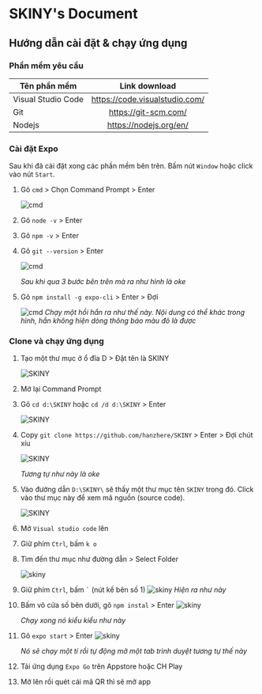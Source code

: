 # SKINY's Document

## Hướng dẫn cài đặt & chạy ứng dụng

### Phần mềm yêu cầu

| Tên phần mềm       |         Link download          |
| ------------------ | :----------------------------: |
| Visual Studio Code | https://code.visualstudio.com/ |
| Git                |      https://git-scm.com/      |
| Nodejs             |     https://nodejs.org/en/     |

### Cài đặt Expo

Sau khi đã cài đặt xong các phần mềm bên trên. Bấm nút `Window` hoặc click vào nút `Start`.

1. Gõ `cmd` > Chọn Command Prompt > Enter

    ![cmd](/markdown/1.png)

2. Gõ `node -v` > Enter
3. Gõ `npm -v` > Enter
4. Gõ `git --version` > Enter

    ![cmd](/markdown/4.JPG)

    _Sau khi qua 3 bước bên trên mà ra như hình là oke_

5. Gõ `npm install -g expo-cli` > Enter > Đợi

    ![cmd](/markdown/5.JPG)
    _Chạy một hồi hắn ra như thế này. Nội dung có thể khác trong hình, hắn không hiện dòng thông báo màu đỏ là được_

### Clone và chạy ứng dụng

1. Tạo một thư mục ở ổ đĩa D > Đặt tên là SKINY

    ![SKINY](/markdown/6.JPG)

2. Mở lại Command Prompt
3. Gõ `cd d:\SKINY` hoặc `cd /d d:\SKINY` > Enter

    ![SKINY](/markdown/7.JPG)

4. Copy `git clone https://github.com/hanzhere/SKINY` > Enter > Đợi chút xíu

    ![SKINY](/markdown/8.JPG)

    _Tương tự như này là oke_

5. Vào đường dẫn `D:\SKINY\` sẽ thấy một thư mục tên `SKINY` trong đó. Click vào thư mục này để xem mã nguồn (source code).

    ![SKINY](/markdown/9.JPG)

6. Mở `Visual studio code` lên
7. Giữ phím `Ctrl`, bấm `k o`
8. Tìm đến thư mục như đường dẫn > Select Folder

    ![skiny](/markdown/10.JPG)

9. Giữ phím `Ctrl`, bấm `` ` `` (nút kế bên số 1)
   ![skiny](/markdown/11.JPG)
   _Hiện ra như này_
10. Bấm vô cửa số bên dưới, gõ `npm instal` > Enter
    ![skiny](/markdown/12.JPG)

    _Chạy xong nó kiểu kiểu như này_

11. Gõ `expo start` > Enter
    ![skiny](/markdown/13.JPG)

    _Nó sẽ chạy một tí rồi tự động mở một tab trình duyệt tương tự thế này_

12. Tải ứng dụng `Expo Go` trên Appstore hoặc CH Play
13. Mở lên rồi quét cái mã QR thì sẽ mở app
